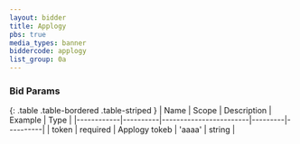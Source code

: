 ```yaml
---
layout: bidder
title: Applogy
pbs: true
media_types: banner
biddercode: applogy
list_group: 0a
---
```


### Bid Params

{: .table .table-bordered .table-striped }
| Name       | Scope    | Description            | Example | Type     |
|------------|----------|------------------------|---------|----------|
| token | required | Applogy tokeb | 'aaaa' | string |
